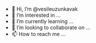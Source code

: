 - 👋 Hi, I’m @vesileuzunkavak
- 👀 I’m interested in ...
- 🌱 I’m currently learning ...
- 💞️ I’m looking to collaborate on ...
- 📫 How to reach me ...

<!---
vesileuzunkavak/vesileuzunkavak is a ✨ special ✨ repository because its `README.md` (this file) appears on your GitHub profile.
You can click the Preview link to take a look at your changes.
--->
